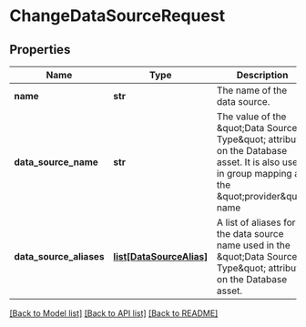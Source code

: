# ChangeDataSourceRequest

## Properties
Name | Type | Description | Notes
------------ | ------------- | ------------- | -------------
**name** | **str** | The name of the data source. | [optional] 
**data_source_name** | **str** | The value of the \&quot;Data Source Type\&quot; attribute on the Database asset. It is also used in group mapping as the \&quot;provider\&quot; name | [optional] 
**data_source_aliases** | [**list[DataSourceAlias]**](DataSourceAlias.md) | A list of aliases for the data source name used in the \&quot;Data Source Type\&quot; attribute on the Database asset. | [optional] 

[[Back to Model list]](../README.md#documentation-for-models) [[Back to API list]](../README.md#documentation-for-api-endpoints) [[Back to README]](../README.md)

